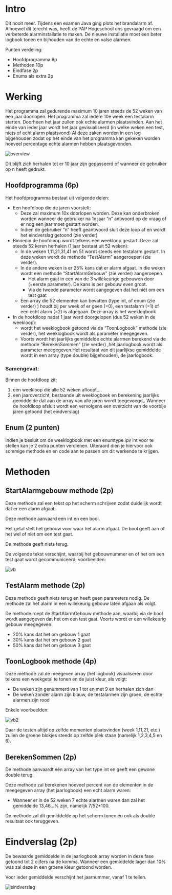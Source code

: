 # Intro
Dit nooit meer. Tijdens een examen Java ging plots het brandalarm af. Alhoewel dit terecht was, heeft de PAP Hogeschool ons gevraagd om een verbeterde alarminstallatie te maken. De nieuwe installatie moet een beter logbook tonen en bijhouden van de echte en valse alarmen.

Punten verdeling:
* Hoofdprogramma 6p
* Methoden 10p
* Eindfase 2p
* Enums als extra 2p

# Werking
Het programma zal gedurende maximum 10 jaren steeds de 52 weken van een jaar doorlopen. Het programma zal iedere 10e week een testalarm starten. Doorheen het jaar zullen ook echte alarmen plaatsvinden. 
Aan het einde van ieder jaar wordt het jaar gevisualiseerd (in welke weken een test, niets of echt alarm plaatsvond)
Al deze zaken worden in een log bijgehouden zodat op het einde van het programma kan gekeken worden hoeveel percentage echte alarmen hebben plaatsgevonden.

![overview](1920b1.png)

Dit blijft zich herhalen tot er 10 jaar zijn gepasseerd of wanneer de gebruiker op n heeft gedrukt. 
 

## Hoofdprogramma (6p)
Het hoofdprogramma bestaat uit volgende delen:

* Een hoofdloop die de jaren voorstelt: 
  * Deze zal maximum 10x doorlopen worden. Deze kan onderbroken worden wanneer de gebruiker na 1x jaar “n” antwoord op de vraag of er nog een jaar moet gestart worden.
  * Indien de gebruiker “n” heeft geantwoord sluit deze loop af en wordt het eindverslag getoond (zie verder)
* Binnenin de hoofdloop wordt telkens een weekloop gestart. Deze zal steeds 52 keren herhalen (1 jaar bestaat uit 52 weken):
  * In de weken 1,11,21,31,41 en 51 wordt steeds een testalarm gestart. In deze weken wordt de methode “TestAlarm” aangeroepen (zie verder). 
  * In de andere weken is er 25% kans dat er alarm afgaat. In die weken wordt een methode “StartAlarmGebouw” (zie verder) aangeroepen.
     * Het alarm gaat in een van de 3 willekeurige gebouwen door (=eerste parameter).  De kans is per gebouw even groot.
     * Via de tweede parameter wordt aangegeven dat het niét om een test gaat
  * Een array die 52 elementen kan bevatten  (type int, of enum (zie verder) ) houdt bij per week of er geen (=0), een testalarm (=1) of een echt alarm (=2) is afgegaan. Deze array is het weeklogbook
* In de hoofdloop nadat 1 jaar werd doorgelopen (dus 52 weken in de weekloop):
  * wordt het weeklogbook getoond via de “ToonLogbook” methode (zie verder), het weeklogbook wordt als parameter meegegeven.
  * Voorts wordt het jaarlijks gemiddelde echte alarmen berekend via de methode “BerekenSommen” (zie verder) ,het jaarlogbook wordt als parameter meegegeven.Het resultaat van dit jaarlijkse gemiddelde wordt in een array (type double) bijgehouden), de jaarlogbook.

### Samengevat:

Binnen de hoofdloop zit:
1.	een weekloop die alle 52 weken afloopt,...
2.	een jaaroverzicht, bestaande uit weeklogboek en berekening jaarlijks gemiddelde dat aan de array van alle jaren wordt toegevoegd,.
Wanneer de hoofdloop afsluit wordt een vervolgens een overzicht van de voorbije jaren getoond (het eindverslag)


## Enum (2 punten)
Indien je besluit om de weeklogbook met een enumtype ipv int voor te stellen kan je 2 extra punten verdienen. Uiteraard dien je hiervoor ook sommige methode en en code aan te passen om dit werkende te krijgen.  

#	Methoden 

##	StartAlarmgebouw methode (2p)
Deze methode zal een tekst op het scherm schrijven zodat duidelijk wordt dat er een alarm afgaat.

Deze methode aanvaard een int en een bool.

Het getal stelt het gebouw voor waar het alarm afgaat.
De bool geeft aan of het wel of niet om een test gaat.

De methode geeft niets terug.

De volgende tekst verschijnt, waarbij het gebouwnummer en of het om een test gaat wordt gecommuniceerd, voorbeelden:

![vb](1920b2.png)

##	TestAlarm methode (2p)
Deze methode geeft niets terug en heeft geen parameters nodig.
De methode zal het alarm in een willekeurig gebouw laten afgaan als volgt.

De methode roept de StartAlarmGebouw methode aan, waarbij via de bool wordt aangegeven dat het om een test gaat. Voorts wordt er een willekeurig gebouw meegegeven:
* 20% kans dat het om gebouw 1 gaat
* 30% kans dat het om gebouw 2 gaat
* 50% kans dat het om gebouw 3 gaat

##	ToonLogbook methode (4p)
Deze methode zal de meegeven array (het logbook) visualiseren door telkens een weekgetal te tonen en de juist kleur, als volgt:
*	De weken zijn genummerd van 1 tot en met 9 en herhalen zich dan
*	De weken zonder alarm zijn blauw, de testalarmen zijn groen, de echte alarmen zijn rood 

Enkele voorbeelden:
 
![vb2](1920b3.png)
 
Daar de testen altijd op zelfde momenten plaatsvinden (week 1,11,21, etc.) zullen de groene blokjes steeds op zelfde plek staan (namelijk 1,2,3,4,5 en 6).

## BerekenSommen (2p)
De methode aanvaardt één array van het type int en geeft een gewone double terug.

Deze methode zal berekenen hoeveel percent van de elementen in de meegegeven array (het jaarlogbook) een echt alarm waren:
* Wanneer er in de 52 weken 7 echte alarmen waren dan zal het gemiddelde 13,46…% zijn, namelijk 7/52*100.

De methode zal dit gemiddelde op het scherm tonen én ook als double resultaat ook teruggeven.

# Eindverslag (2p)
De bewaarde gemiddelde in de jaarlogbook array worden in deze fase getoond tot 2 cijfers na de komma. Wanneer een gemiddelde lager dan 10% was zal deze in een groene kleur getoond worden.

Voor ieder gemiddelde verschijnt het jaarnummer, vanaf 1 te tellen.

![eindverslag](1920b4.png)